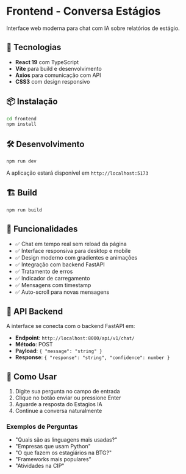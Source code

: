 # Frontend - Conversa Estágios

Interface web moderna para chat com IA sobre relatórios de estágio.

## 🚀 Tecnologias

- **React 19** com TypeScript
- **Vite** para build e desenvolvimento
- **Axios** para comunicação com API
- **CSS3** com design responsivo

## 📦 Instalação

```bash
cd frontend
npm install
```

## 🛠️ Desenvolvimento

```bash
npm run dev
```

A aplicação estará disponível em `http://localhost:5173`

## 🏗️ Build

```bash
npm run build
```

## 🎨 Funcionalidades

- ✅ Chat em tempo real sem reload da página
- ✅ Interface responsiva para desktop e mobile
- ✅ Design moderno com gradientes e animações
- ✅ Integração com backend FastAPI
- ✅ Tratamento de erros
- ✅ Indicador de carregamento
- ✅ Mensagens com timestamp
- ✅ Auto-scroll para novas mensagens

## 🔗 API Backend

A interface se conecta com o backend FastAPI em:
- **Endpoint**: `http://localhost:8000/api/v1/chat/`
- **Método**: POST
- **Payload**: `{ "message": "string" }`
- **Response**: `{ "response": "string", "confidence": number }`

## 📱 Como Usar

1. Digite sua pergunta no campo de entrada
2. Clique no botão enviar ou pressione Enter
3. Aguarde a resposta do Estagios IA
4. Continue a conversa naturalmente

### Exemplos de Perguntas

- "Quais são as linguagens mais usadas?"
- "Empresas que usam Python"
- "O que fazem os estagiários na BTG?"
- "Frameworks mais populares"
- "Atividades na CIP"
